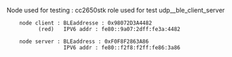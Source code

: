 Node used for testing : cc2650stk 
role used for test udp__ble_client_server

        node client : BLEaddresse : 0x98072D3A4482
              (red)   IPV6 addr : fe80::9a07:2dff:fe3a:4482
           
        node server : BLEaddress : 0xF0F8F2863A86
                      IPV6 addr : fe80::f2f8:f2ff:fe86:3a86